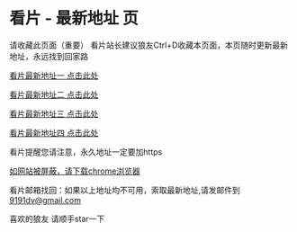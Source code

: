 # 看片 - 最新地址 页

请收藏此页面（重要）
看片站长建议狼友Ctrl+D收藏本页面，本页随时更新最新地址，永远找到回家路

[看片最新地址一 点击此处](https://91xxx75.com) 

[看片最新地址二 点击此处](https://91avi40.com) 

[看片最新地址三 点击此处](https://91dv89.com) 

[看片最新地址四 点击此处](https://52091dv47.com)  

看片提醒您请注意，永久地址一定要加https

[如网站被屏蔽，请下载chrome浏览器](https://8xe23.com/chrome_93.0.4577.82.apk) 

看片邮箱找回：如果以上地址均不可用，索取最新地址,请发邮件到 9191dv@gmail.com

喜欢的狼友 请顺手star一下

